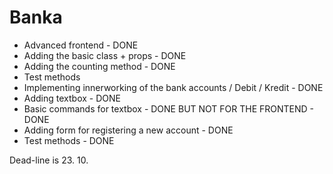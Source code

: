 # Banka
+ Advanced frontend - DONE
+ Adding the basic class + props - DONE
+ Adding the counting method - DONE
+ Test methods
+ Implementing innerworking of the bank accounts / Debit / Kredit - DONE
+ Adding textbox - DONE
+ Basic commands for textbox - DONE BUT NOT FOR THE FRONTEND - DONE
+ Adding form for registering a new account - DONE
+ Test methods - DONE


Dead-line is 23. 10.
